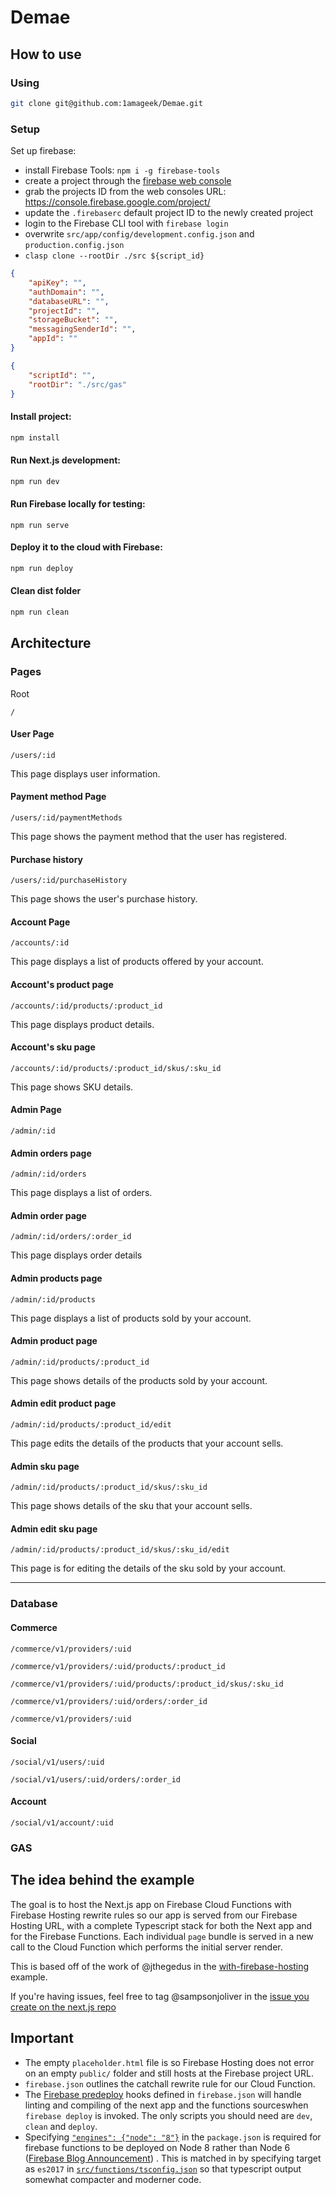 # Demae

## How to use

### Using 

```bash
git clone git@github.com:1amageek/Demae.git
```


### Setup

Set up firebase:

- install Firebase Tools: `npm i -g firebase-tools`
- create a project through the [firebase web console](https://console.firebase.google.com/)
- grab the projects ID from the web consoles URL: https://console.firebase.google.com/project/<projectId>
- update the `.firebaserc` default project ID to the newly created project
- login to the Firebase CLI tool with `firebase login`
- overwrite `src/app/config/development.config.json` and `production.config.json`
- `clasp clone --rootDir ./src ${script_id}`
  
```JOSN:development.config.json
{
	"apiKey": "",
	"authDomain": "",
	"databaseURL": "",
	"projectId": "",
	"storageBucket": "",
	"messagingSenderId": "",
	"appId": ""
}
```

```JSON:.clasp.json
{
	"scriptId": "",
	"rootDir": "./src/gas"
}
```

#### Install project:

```bash
npm install
```

#### Run Next.js development:

```bash
npm run dev
```

#### Run Firebase locally for testing:

```
npm run serve
```

#### Deploy it to the cloud with Firebase:

```bash
npm run deploy
```

#### Clean dist folder

```bash
npm run clean
```

## Architecture

### Pages

Root
```
/
```

#### User Page
```
/users/:id
```
This page displays user information.

#### Payment method Page
```
/users/:id/paymentMethods
```
This page shows the payment method that the user has registered.

#### Purchase history
```
/users/:id/purchaseHistory
```
This page shows the user's purchase history.


#### Account Page
```
/accounts/:id
```
This page displays a list of products offered by your account.

#### Account's product page
```
/accounts/:id/products/:product_id
```
This page displays product details.

#### Account's sku page
```
/accounts/:id/products/:product_id/skus/:sku_id
```
This page shows SKU details.


#### Admin Page
```
/admin/:id
```


#### Admin orders page
```
/admin/:id/orders
```
This page displays a list of orders.


#### Admin order page
```
/admin/:id/orders/:order_id
```
This page displays order details


#### Admin products page
```
/admin/:id/products
```
This page displays a list of products sold by your account.

#### Admin product page
```
/admin/:id/products/:product_id
```
This page shows details of the products sold by your account.

#### Admin edit product page
```
/admin/:id/products/:product_id/edit
```
This page edits the details of the products that your account sells.

#### Admin sku page
```
/admin/:id/products/:product_id/skus/:sku_id
```
This page shows details of the sku that your account sells.

#### Admin edit sku page
```
/admin/:id/products/:product_id/skus/:sku_id/edit
```
This page is for editing the details of the sku sold by your account.



---

### Database

#### Commerce

```
/commerce/v1/providers/:uid
```

```
/commerce/v1/providers/:uid/products/:product_id
```

```
/commerce/v1/providers/:uid/products/:product_id/skus/:sku_id
```

```
/commerce/v1/providers/:uid/orders/:order_id
```

```
/commerce/v1/providers/:uid
```

#### Social

```
/social/v1/users/:uid
```

```
/social/v1/users/:uid/orders/:order_id
```

#### Account

```
/social/v1/account/:uid
```


### GAS


## The idea behind the example

The goal is to host the Next.js app on Firebase Cloud Functions with Firebase Hosting rewrite rules so our app is served from our Firebase Hosting URL, with a complete Typescript stack for both the Next app and for the Firebase Functions. Each individual `page` bundle is served in a new call to the Cloud Function which performs the initial server render.

This is based off of the work of @jthegedus in the [with-firebase-hosting](https://github.com/zeit/next.js/tree/canary/examples/with-firebase-hosting) example.

If you're having issues, feel free to tag @sampsonjoliver in the [issue you create on the next.js repo](https://github.com/zeit/next.js/issues/new)

## Important

- The empty `placeholder.html` file is so Firebase Hosting does not error on an empty `public/` folder and still hosts at the Firebase project URL.
- `firebase.json` outlines the catchall rewrite rule for our Cloud Function.
- The [Firebase predeploy](https://firebase.google.com/docs/cli/#predeploy_and_postdeploy_hooks) hooks defined in `firebase.json` will handle linting and compiling of the next app and the functions sourceswhen `firebase deploy` is invoked. The only scripts you should need are `dev`, `clean` and `deploy`.
- Specifying [`"engines": {"node": "8"}`](package.json#L5-L7) in the `package.json` is required for firebase functions
  to be deployed on Node 8 rather than Node 6
  ([Firebase Blog Announcement](https://firebase.googleblog.com/2018/08/cloud-functions-for-firebase-config-node-8-timeout-memory-region.html))
  . This is matched in by specifying target as `es2017` in [`src/functions/tsconfig.json`](src/functions/tsconfig) so that typescript output somewhat compacter and moderner code.
